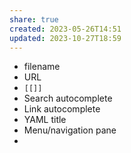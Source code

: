 ```yaml
---
share: true
created: 2023-05-26T14:51
updated: 2023-10-27T18:59
---
```


- filename
- URL 
- `[[]]`
- Search autocomplete
- Link autocomplete
- YAML title
- Menu/navigation pane
- <title>
- <h1>
- og:title

